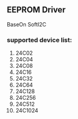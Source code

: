 ## EEPROM Driver
BaseOn SoftI2C  

### supported device list:
1. 24C02
2. 24C04
3. 24C08
4. 24C16
5. 24C32
6. 24C64
7. 24C128
9. 24C256
10. 24C512
11. 24C1024